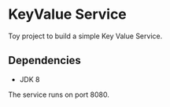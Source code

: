 # KeyValue Service

Toy project to build a simple Key Value Service.

## Dependencies
- JDK 8

The service runs on port 8080.
